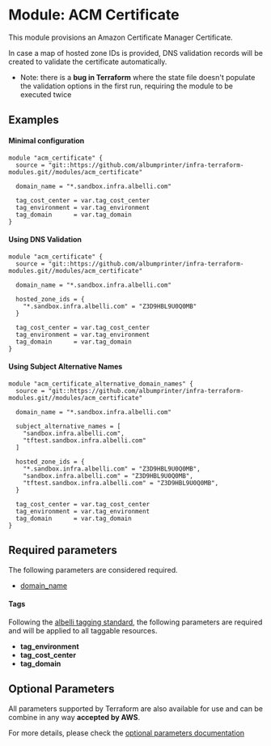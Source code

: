 # Module: ACM Certificate

This module provisions an Amazon Certificate Manager Certificate.

In case a map of hosted zone IDs is provided, DNS validation records will be created to validate the certificate automatically.
 * Note: there is a **bug in Terraform** where the state file doesn't populate the validation options in the first run, requiring the module to be executed twice

## Examples 

#### Minimal configuration
```
module "acm_certificate" {
  source = "git::https://github.com/albumprinter/infra-terraform-modules.git//modules/acm_certificate"

  domain_name = "*.sandbox.infra.albelli.com"
  
  tag_cost_center = var.tag_cost_center
  tag_environment = var.tag_environment
  tag_domain      = var.tag_domain
}
```

#### Using DNS Validation
```
module "acm_certificate" {
  source = "git::https://github.com/albumprinter/infra-terraform-modules.git//modules/acm_certificate"

  domain_name = "*.sandbox.infra.albelli.com"
  
  hosted_zone_ids = {
    "*.sandbox.infra.albelli.com" = "Z3D9HBL9U0Q0MB"
  }

  tag_cost_center = var.tag_cost_center
  tag_environment = var.tag_environment
  tag_domain      = var.tag_domain
}
```

#### Using Subject Alternative Names
```
module "acm_certificate_alternative_domain_names" {
  source = "git::https://github.com/albumprinter/infra-terraform-modules.git//modules/acm_certificate"

  domain_name = "*.sandbox.infra.albelli.com"
  
  subject_alternative_names = [
    "sandbox.infra.albelli.com",
    "tftest.sandbox.infra.albelli.com"
  ]
  
  hosted_zone_ids = {
    "*.sandbox.infra.albelli.com" = "Z3D9HBL9U0Q0MB",
    "sandbox.infra.albelli.com" = "Z3D9HBL9U0Q0MB",
    "tftest.sandbox.infra.albelli.com" = "Z3D9HBL9U0Q0MB",
  }

  tag_cost_center = var.tag_cost_center
  tag_environment = var.tag_environment
  tag_domain      = var.tag_domain
}
```

## Required parameters

The following parameters are considered required.

* [domain_name](https://www.terraform.io/docs/providers/aws/r/acm_certificate.html#domain_name)

#### Tags
Following the [albelli tagging standard](https://wiki.albelli.net/wiki/Albelli_AWS_Tagging_standards), the following parameters are required and will be applied to all taggable resources.

* **tag_environment**
* **tag_cost_center**
* **tag_domain**

## Optional Parameters

All parameters supported by Terraform are also available for use and can be combine in any way **accepted by AWS**.

For more details, please check the [optional parameters documentation](docs/optional_parameters.md)

